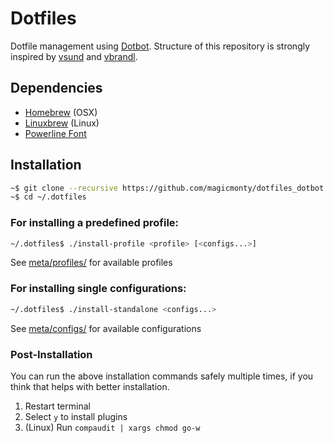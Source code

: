 # Dotfiles

Dotfile management using [Dotbot](https://github.com/anishathalye/dotbot).
Structure of this repository is strongly inspired by [vsund](https://github.com/vsund/dotfiles) and [vbrandl](https://github.com/vbrandl/dotfiles).

## Dependencies
* [Homebrew](https://brew.sh) (OSX)
* [Linuxbrew](https://gist.github.com/ecarlson94/283102ffd2f2473d41e7c9965be8fdd4#install-homebrew) (Linux)
* [Powerline Font](https://github.com/romkatv/powerlevel10k#fonts)

## Installation

```bash
~$ git clone --recursive https://github.com/magicmonty/dotfiles_dotbot .dotfiles
~$ cd ~/.dotfiles
```

### For installing a predefined profile:

```bash
~/.dotfiles$ ./install-profile <profile> [<configs...>]
```
See [meta/profiles/](./meta/profiles) for available profiles

### For installing single configurations:

```bash
~/.dotfiles$ ./install-standalone <configs...>
```
See [meta/configs/](./meta/configs) for available configurations

### Post-Installation
You can run the above installation commands safely multiple times, if you think that helps with better installation.

1. Restart terminal
1. Select `y` to install plugins
1. (Linux) Run `compaudit | xargs chmod go-w`

